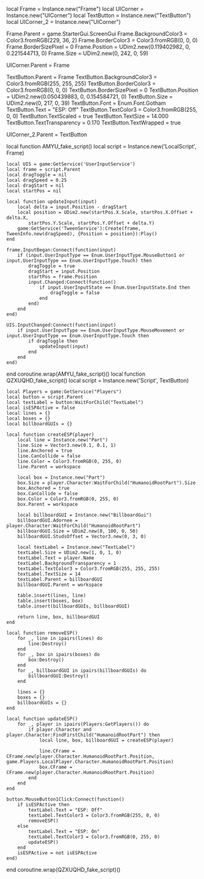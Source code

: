 local Frame = Instance.new("Frame")
local UICorner = Instance.new("UICorner")
local TextButton = Instance.new("TextButton")
local UICorner_2 = Instance.new("UICorner")

Frame.Parent = game.StarterGui.ScreenGui
Frame.BackgroundColor3 = Color3.fromRGB(229, 36, 2)
Frame.BorderColor3 = Color3.fromRGB(0, 0, 0)
Frame.BorderSizePixel = 0
Frame.Position = UDim2.new(0.119402982, 0, 0.221544713, 0)
Frame.Size = UDim2.new(0, 242, 0, 59)

UICorner.Parent = Frame

TextButton.Parent = Frame
TextButton.BackgroundColor3 = Color3.fromRGB(255, 255, 255)
TextButton.BorderColor3 = Color3.fromRGB(0, 0, 0)
TextButton.BorderSizePixel = 0
TextButton.Position = UDim2.new(0.050439883, 0, 0.154584721, 0)
TextButton.Size = UDim2.new(0, 217, 0, 39)
TextButton.Font = Enum.Font.Gotham
TextButton.Text = "ESP: Off"
TextButton.TextColor3 = Color3.fromRGB(255, 0, 0)
TextButton.TextScaled = true
TextButton.TextSize = 14.000
TextButton.TextTransparency = 0.170
TextButton.TextWrapped = true

UICorner_2.Parent = TextButton

local function AMYU_fake_script()
	local script = Instance.new('LocalScript', Frame)

	local UIS = game:GetService('UserInputService')
	local frame = script.Parent
	local dragToggle = nil
	local dragSpeed = 0.25
	local dragStart = nil
	local startPos = nil
	
	local function updateInput(input)
		local delta = input.Position - dragStart
		local position = UDim2.new(startPos.X.Scale, startPos.X.Offset + delta.X,
			startPos.Y.Scale, startPos.Y.Offset + delta.Y)
		game:GetService('TweenService'):Create(frame, TweenInfo.new(dragSpeed), {Position = position}):Play()
	end
	
	frame.InputBegan:Connect(function(input)
		if (input.UserInputType == Enum.UserInputType.MouseButton1 or input.UserInputType == Enum.UserInputType.Touch) then 
			dragToggle = true
			dragStart = input.Position
			startPos = frame.Position
			input.Changed:Connect(function()
				if input.UserInputState == Enum.UserInputState.End then
					dragToggle = false
				end
			end)
		end
	end)
	
	UIS.InputChanged:Connect(function(input)
		if input.UserInputType == Enum.UserInputType.MouseMovement or input.UserInputType == Enum.UserInputType.Touch then
			if dragToggle then
				updateInput(input)
			end
		end
	end)
end
coroutine.wrap(AMYU_fake_script)()
local function QZXUQHD_fake_script()
	local script = Instance.new('Script', TextButton)

	local Players = game:GetService("Players")
	local button = script.Parent
	local textLabel = button:WaitForChild("TextLabel")
	local isESPActive = false
	local lines = {}
	local boxes = {}
	local billboardGUIs = {}
	
	local function createESP(player)
		local line = Instance.new("Part")
		line.Size = Vector3.new(0.1, 0.1, 1)
		line.Anchored = true
		line.CanCollide = false
		line.Color = Color3.fromRGB(0, 255, 0)
		line.Parent = workspace
	
		local box = Instance.new("Part")
		box.Size = player.Character:WaitForChild("HumanoidRootPart").Size
		box.Anchored = true
		box.CanCollide = false
		box.Color = Color3.fromRGB(0, 255, 0)
		box.Parent = workspace
	
		local billboardGUI = Instance.new("BillboardGui")
		billboardGUI.Adornee = player.Character:WaitForChild("HumanoidRootPart")
		billboardGUI.Size = UDim2.new(0, 100, 0, 50)
		billboardGUI.StudsOffset = Vector3.new(0, 3, 0)
	
		local textLabel = Instance.new("TextLabel")
		textLabel.Size = UDim2.new(1, 0, 1, 0)
		textLabel.Text = player.Name
		textLabel.BackgroundTransparency = 1
		textLabel.TextColor3 = Color3.fromRGB(255, 255, 255)
		textLabel.TextSize = 14
		textLabel.Parent = billboardGUI
		billboardGUI.Parent = workspace
	
		table.insert(lines, line)
		table.insert(boxes, box)
		table.insert(billboardGUIs, billboardGUI)
	
		return line, box, billboardGUI
	end
	
	local function removeESP()
		for _, line in ipairs(lines) do
			line:Destroy()
		end
		for _, box in ipairs(boxes) do
			box:Destroy()
		end
		for _, billboardGUI in ipairs(billboardGUIs) do
			billboardGUI:Destroy()
		end
	
		lines = {}
		boxes = {}
		billboardGUIs = {}
	end
	
	local function updateESP()
		for _, player in ipairs(Players:GetPlayers()) do
			if player.Character and player.Character:FindFirstChild("HumanoidRootPart") then
				local line, box, billboardGUI = createESP(player)
	
				line.CFrame = CFrame.new(player.Character.HumanoidRootPart.Position, game.Players.LocalPlayer.Character.HumanoidRootPart.Position)
				box.CFrame = CFrame.new(player.Character.HumanoidRootPart.Position)
			end
		end
	end
	
	button.MouseButton1Click:Connect(function()
		if isESPActive then
			textLabel.Text = "ESP: Off"
			textLabel.TextColor3 = Color3.fromRGB(255, 0, 0)
			removeESP()
		else
			textLabel.Text = "ESP: On"
			textLabel.TextColor3 = Color3.fromRGB(0, 255, 0)
			updateESP()
		end
		isESPActive = not isESPActive
	end)
	
end
coroutine.wrap(QZXUQHD_fake_script)()
